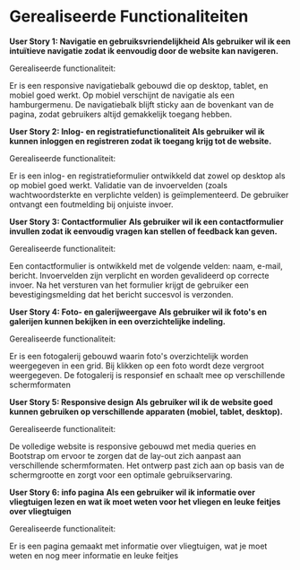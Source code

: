 # Gerealiseerde Functionaliteiten

**User Story 1: Navigatie en gebruiksvriendelijkheid**
**Als gebruiker wil ik een intuïtieve navigatie zodat ik eenvoudig door de website kan navigeren.**

Gerealiseerde functionaliteit:

Er is een responsive navigatiebalk gebouwd die op desktop, tablet, en mobiel goed werkt.
Op mobiel verschijnt de navigatie als een hamburgermenu.
De navigatiebalk blijft sticky aan de bovenkant van de pagina, zodat gebruikers altijd gemakkelijk toegang hebben.

**User Story 2: Inlog- en registratiefunctionaliteit**
**Als gebruiker wil ik kunnen inloggen en registreren zodat ik toegang krijg tot de website.**

Gerealiseerde functionaliteit:

Er is een inlog- en registratieformulier ontwikkeld dat zowel op desktop als op mobiel goed werkt.
Validatie van de invoervelden (zoals wachtwoordsterkte en verplichte velden) is geïmplementeerd.
De gebruiker ontvangt een foutmelding bij onjuiste invoer.

**User Story 3: Contactformulier**
**Als gebruiker wil ik een contactformulier invullen zodat ik eenvoudig vragen kan stellen of feedback kan geven.**

Gerealiseerde functionaliteit:

Een contactformulier is ontwikkeld met de volgende velden: naam, e-mail, bericht.
Invoervelden zijn verplicht en worden gevalideerd op correcte invoer.
Na het versturen van het formulier krijgt de gebruiker een bevestigingsmelding dat het bericht succesvol is verzonden.

**User Story 4: Foto- en galerijweergave**
**Als gebruiker wil ik foto's en galerijen kunnen bekijken in een overzichtelijke indeling.**

Gerealiseerde functionaliteit:

Er is een fotogalerij gebouwd waarin foto's overzichtelijk worden weergegeven in een grid.
Bij klikken op een foto wordt deze vergroot weergegeven.
De fotogalerij is responsief en schaalt mee op verschillende schermformaten

**User Story 5: Responsive design**
**Als gebruiker wil ik de website goed kunnen gebruiken op verschillende apparaten (mobiel, tablet, desktop).**

Gerealiseerde functionaliteit:

De volledige website is responsive gebouwd met media queries en Bootstrap om ervoor te zorgen dat de lay-out zich aanpast aan verschillende schermformaten.
Het ontwerp past zich aan op basis van de schermgrootte en zorgt voor een optimale gebruikservaring.

**User Story 6: info pagina**
**Als een gebruiker wil ik informatie over vliegtuigen lezen en wat ik moet weten voor het vliegen en leuke feitjes over vliegtuigen**

Gerealiseerde functionaliteit:

Er is een pagina gemaakt met informatie over vliegtuigen, wat je moet weten en nog meer informatie en leuke feitjes 